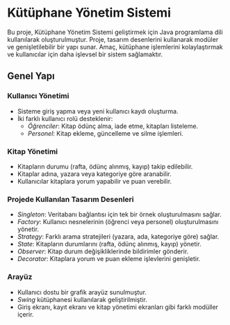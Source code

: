 # Kütüphane Yönetim Sistemi

Bu proje, Kütüphane Yönetim Sistemi geliştirmek için Java programlama dili kullanılarak oluşturulmuştur. Proje, tasarım desenlerini kullanarak modüler ve genişletilebilir bir yapı sunar. Amaç, kütüphane işlemlerini kolaylaştırmak ve kullanıcılar için daha işlevsel bir sistem sağlamaktır.

## Genel Yapı

### Kullanıcı Yönetimi

- Sisteme giriş yapma veya yeni kullanıcı kaydı oluşturma.
- İki farklı kullanıcı rolü desteklenir:
  - *Öğrenciler*: Kitap ödünç alma, iade etme, kitapları listeleme.
  - *Personel*: Kitap ekleme, güncelleme ve silme işlemleri.

### Kitap Yönetimi

- Kitapların durumu (rafta, ödünç alınmış, kayıp) takip edilebilir.
- Kitaplar adına, yazara veya kategoriye göre aranabilir.
- Kullanıcılar kitaplara yorum yapabilir ve puan verebilir.

### Projede Kullanılan Tasarım Desenleri

- *Singleton*: Veritabanı bağlantısı için tek bir örnek oluşturulmasını sağlar.
- *Factory*: Kullanıcı nesnelerinin (öğrenci veya personel) oluşturulmasını yönetir.
- *Strategy*: Farklı arama stratejileri (yazara, ada, kategoriye göre) sağlar.
- *State*: Kitapların durumlarını (rafta, ödünç alınmış, kayıp) yönetir.
- *Observer*: Kitap durum değişikliklerinde bildirimler gönderir.
- *Decorator*: Kitaplara yorum ve puan ekleme işlevlerini genişletir.

### Arayüz

- Kullanıcı dostu bir grafik arayüz sunulmuştur.
- *Swing* kütüphanesi kullanılarak geliştirilmiştir.
- Giriş ekranı, kayıt ekranı ve kitap yönetimi ekranları gibi farklı modüller içerir.
